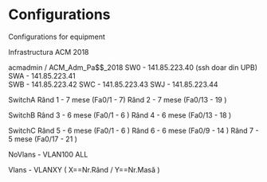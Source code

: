 # Configurations
Configurations for equipment

Infrastructura ACM 2018


acmadmin / ACM_Adm_Pa$$_2018
SW0 - 141.85.223.40  (ssh doar din UPB)
SWA - 141.85.223.41  
SWB - 141.85.223.42
SWC - 141.85.223.43
SWJ - 141.85.223.44


SwitchA
  Rând 1 - 7 mese (Fa0/1 - 7)
  Rând 2 - 7 mese (Fa0/13 - 19 )

SwitchB
  Rând 3 - 6 mese (Fa0/1 - 6 )
  Rând 4 - 6 mese (Fa0/13 - 18 )
  
SwitchC
  Rând 5 - 6 mese (Fa0/1 - 6 )
  Rând 6 - 6 mese (Fa0/9 - 14 )
  Rând 7 - 5 mese (Fa0/17 - 21 )

  NoVlans - VLAN100 ALL

  Vlans - VLANXY ( X==Nr.Rând / Y==Nr.Masă )
